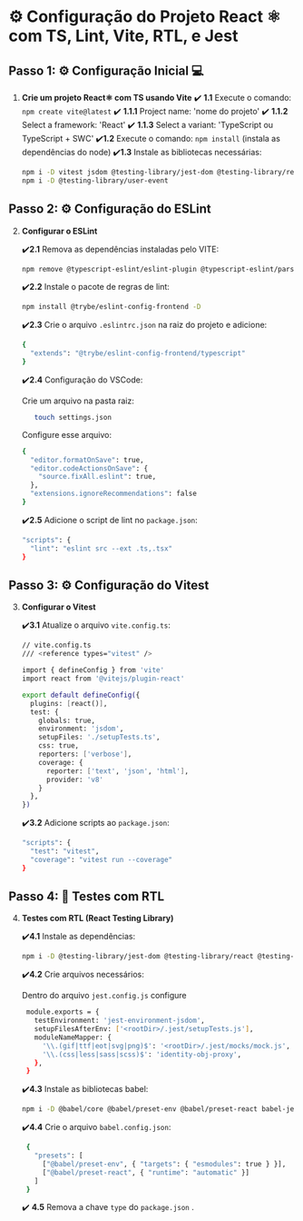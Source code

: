 # ⚙️ Configuração do Projeto React ⚛️ com TS, Lint, Vite, RTL, e Jest 

## Passo 1: ⚙️ Configuração Inicial 💻

1. **Crie um projeto React⚛️ com TS usando Vite**
   ✔️ **1.1** Execute o comando: `npm create vite@latest`
     ✔️ **1.1.1** Project name:  'nome do projeto'
     ✔️ **1.1.2** Select a framework:  'React'
     ✔️ **1.1.3** Select a variant:  'TypeScript ou TypeScript + SWC'
   ✔️**1.2** Execute o comando: `npm install` (instala as dependências do node)
   ✔️**1.3** Instale as bibliotecas necessárias:
     ```bash
     npm i -D vitest jsdom @testing-library/jest-dom @testing-library/react @testing-library/user-event @types/jest
     npm i -D @testing-library/user-event
     ```

## Passo 2: ⚙️ Configuração do ESLint

2. **Configurar o ESLint**

    ✔️**2.1** Remova as dependências instaladas pelo VITE:
     ```bash
     npm remove @typescript-eslint/eslint-plugin @typescript-eslint/parser eslint-plugin-react-hooks eslint-plugin-react-refresh
     ```
   ✔️**2.2** Instale o pacote de regras de lint:
     ```bash
     npm install @trybe/eslint-config-frontend -D
     ```
   ✔️**2.3** Crie o arquivo `.eslintrc.json` na raiz do projeto e adicione:
     ```bash
     {
       "extends": "@trybe/eslint-config-frontend/typescript"
     }
     ```
   ✔️**2.4** Configuração do VSCode:
   
     Crie um arquivo na pasta raiz:
      ```bash
         touch settings.json
      ```
      Configure esse arquivo:
      ```bash
      {
        "editor.formatOnSave": true,
        "editor.codeActionsOnSave": {
          "source.fixAll.eslint": true,
        },
        "extensions.ignoreRecommendations": false
      }
      ```
   ✔️**2.5** Adicione o script de lint no `package.json`:
     ```bash
     "scripts": {
       "lint": "eslint src --ext .ts,.tsx"
     }
     ```

## Passo 3: ⚙️ Configuração do Vitest

3. **Configurar o Vitest**

   ✔️**3.1** Atualize o arquivo `vite.config.ts`:
     ```bash
     // vite.config.ts
     /// <reference types="vitest" />

     import { defineConfig } from 'vite'
     import react from '@vitejs/plugin-react'

     export default defineConfig({
       plugins: [react()],
       test: {
         globals: true,
         environment: 'jsdom',
         setupFiles: './setupTests.ts',
         css: true,
         reporters: ['verbose'],
         coverage: {
           reporter: ['text', 'json', 'html'],
           provider: 'v8'
         }
       },
     })
     ```
   ✔️**3.2** Adicione scripts ao `package.json`:
     ```bash
     "scripts": {
       "test": "vitest",
       "coverage": "vitest run --coverage"
     }
     ```

## Passo 4: 🤖 Testes com RTL

4. **Testes com RTL (React Testing Library)**

   ✔️**4.1** Instale as dependências:
     ```bash
     npm i -D @testing-library/jest-dom @testing-library/react @testing-library/user-event identity-obj-proxy jest-environment-jsdom
     ```
   ✔️**4.2** Crie arquivos necessários:
      
     Dentro do arquivo `jest.config.js` configure
      ```bash
       module.exports = {
         testEnvironment: 'jest-environment-jsdom',
         setupFilesAfterEnv: ['<rootDir>/.jest/setupTests.js'],
         moduleNameMapper: {
           '\\.(gif|ttf|eot|svg|png)$': '<rootDir>/.jest/mocks/mock.js',
           '\\.(css|less|sass|scss)$': 'identity-obj-proxy',
         },
       }
      ```
   ✔️**4.3** Instale as bibliotecas babel:
     ```bash
     npm i -D @babel/core @babel/preset-env @babel/preset-react babel-jest
     ```
   ✔️**4.4** Crie o arquivo `babel.config.json`:
    ```bash
     {
       "presets": [
         ["@babel/preset-env", { "targets": { "esmodules": true } }],
         ["@babel/preset-react", { "runtime": "automatic" }]
       ]
     }
     ```
   ✔️ **4.5** Remova  a chave `type` do `package.json` .
